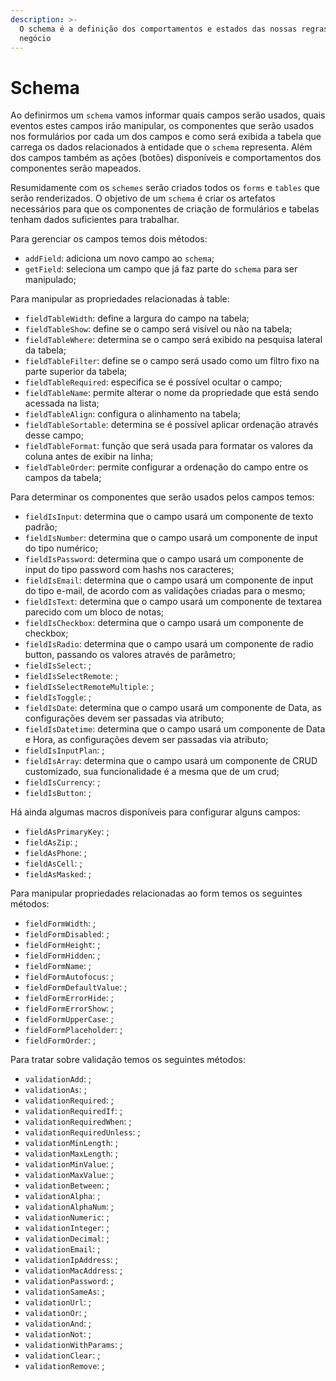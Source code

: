```yaml
---
description: >-
  O schema é a definição dos comportamentos e estados das nossas regras de
  negócio
---
```


# Schema

Ao definirmos um `schema` vamos informar quais campos serão usados, quais eventos estes campos irão manipular, os componentes que serão usados nos formulários por cada um dos campos e como será exibida a tabela que carrega os dados relacionados à entidade que o `schema` representa. Além dos campos também as ações \(botões\) disponíveis e comportamentos dos componentes serão mapeados.

Resumidamente com os `schemes` serão criados todos os `forms` e `tables` que serão renderizados. O objetivo de um `schema` é criar os artefatos necessários para que os componentes de criação de formulários e tabelas tenham dados suficientes para trabalhar.

Para gerenciar os campos temos dois métodos:

* `addField`: adiciona um novo campo ao `schema`;
* `getField`: seleciona um campo que já faz parte do `schema` para ser manipulado;

Para manipular as propriedades relacionadas à table:

* `fieldTableWidth`: define a largura do campo na tabela;
* `fieldTableShow`: define se o campo será visível ou não na tabela;
* `fieldTableWhere`: determina se o campo será exibido na pesquisa lateral da tabela;
* `fieldTableFilter`: define se o campo será usado como um filtro fixo na parte superior da tabela;
* `fieldTableRequired`: especifica se é possível ocultar o campo;
* `fieldTableName`: permite alterar o nome da propriedade que está sendo acessada na lista;
* `fieldTableAlign`: configura o alinhamento na tabela;
* `fieldTableSortable`: determina se é possível aplicar ordenação através desse campo;
* `fieldTableFormat`: função que será usada para formatar os valores da coluna antes de exibir na linha;
* `fieldTableOrder`: permite configurar a ordenação do campo entre os campos da tabela;

Para determinar os componentes que serão usados pelos campos temos:

* `fieldIsInput`: determina que o campo usará um componente de texto padrão;
* `fieldIsNumber`: determina que o campo usará um componente de input do tipo numérico;
* `fieldIsPassword`: determina que o campo usará um componente de input do tipo password com hashs nos caracteres;
* `fieldIsEmail`: determina que o campo usará um componente de input do tipo e-mail, de acordo com as validações criadas para o mesmo;
* `fieldIsText`: determina que o campo usará um componente de textarea parecido com um bloco de notas;
* `fieldIsCheckbox`: determina que o campo usará um componente de checkbox;
* `fieldIsRadio`: determina que o campo usará um componente de radio button, passando os valores através de parâmetro;
* `fieldIsSelect`: ;
* `fieldIsSelectRemote`: ;
* `fieldIsSelectRemoteMultiple`: ;
* `fieldIsToggle`: ;
* `fieldIsDate`: determina que o campo usará um componente de Data, as configurações devem ser passadas via atributo;
* `fieldIsDatetime`: determina que o campo usará um componente de Data e Hora, as configurações devem ser passadas via atributo;
* `fieldIsInputPlan`: ;
* `fieldIsArray`: determina que o campo usará um componente de CRUD customizado, sua funcionalidade é a mesma que de um crud;
* `fieldIsCurrency`: ;
* `fieldIsButton`: ;

Há ainda algumas macros disponíveis para configurar alguns campos:

* `fieldAsPrimaryKey`: ;
* `fieldAsZip`: ;
* `fieldAsPhone`: ;
* `fieldAsCell`: ;
* `fieldAsMasked`: ;

Para manipular propriedades relacionadas ao form temos os seguintes métodos:

* `fieldFormWidth`: ;
* `fieldFormDisabled`: ;
* `fieldFormHeight`: ;
* `fieldFormHidden`: ;
* `fieldFormName`: ;
* `fieldFormAutofocus`: ;
* `fieldFormDefaultValue`: ;
* `fieldFormErrorHide`: ;
* `fieldFormErrorShow`: ;
* `fieldFormUpperCase`: ;
* `fieldFormPlaceholder`: ;
* `fieldFormOrder`: ;

Para tratar sobre validação temos os seguintes métodos:

* `validationAdd`: ;
* `validationAs`: ;
* `validationRequired`: ;
* `validationRequiredIf`: ;
* `validationRequiredWhen`: ;
* `validationRequiredUnless`: ;
* `validationMinLength`: ;
* `validationMaxLength`: ;
* `validationMinValue`: ;
* `validationMaxValue`: ;
* `validationBetween`: ;
* `validationAlpha`: ;
* `validationAlphaNum`: ;
* `validationNumeric`: ;
* `validationInteger`: ;
* `validationDecimal`: ;
* `validationEmail`: ;
* `validationIpAddress`: ;
* `validationMacAddress`: ;
* `validationPassword`: ;
* `validationSameAs`: ;
* `validationUrl`: ;
* `validationOr`: ;
* `validationAnd`: ;
* `validationNot`: ;
* `validationWithParams`: ;
* `validationClear`: ;
* `validationRemove`: ;

